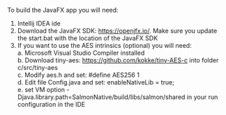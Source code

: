 To build the JavaFX app you will need:  
1. Intellij IDEA ide  
2. Download the JavaFX SDK: https://openjfx.io/. Make sure you update the start.bat with the location of the JavaFX SDK   
3. If you want to use the AES intrinsics (optional) you will need:  
   a. Microsoft Visual Studio Compiler installed  
   b. Download tiny-aes: https://github.com/kokke/tiny-AES-c into folder c/src/tiny-aes  
   c. Modify aes.h and set: #define AES256 1  
   d. Edit file Config.java and set: enableNativeLib = true;  
   e. set VM option -Djava.library.path=SalmonNative/build/libs/salmon/shared in your run configuration in the IDE   